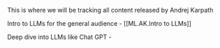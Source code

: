 This is where we will be tracking all content released by Andrej Karpath

Intro to LLMs for the general audience - [[ML.AK.Intro to LLMs]]

Deep dive into LLMs like Chat GPT - 